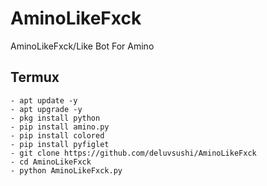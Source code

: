 # AminoLikeFxck
AminoLikeFxck/Like Bot For Amino

## Termux
```shell
- apt update -y
- apt upgrade -y
- pkg install python
- pip install amino.py
- pip install colored
- pip install pyfiglet
- git clone https://github.com/deluvsushi/AminoLikeFxck
- cd AminoLikeFxck
- python AminoLikeFxck.py
```
